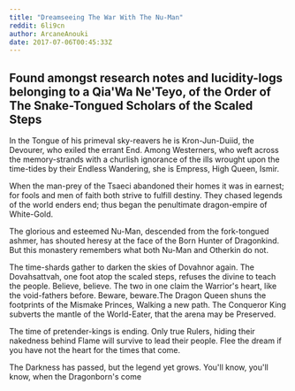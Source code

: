 ```yaml
---
title: "Dreamseeing The War With The Nu-Man"
reddit: 6li9cn
author: ArcaneAnouki
date: 2017-07-06T00:45:33Z
---
```


Found amongst research notes and lucidity-logs belonging to a Qia'Wa Ne'Teyo, of the Order of The Snake-Tongued Scholars of the Scaled Steps
----------------------------------------------------------------------------------

In the Tongue of his primeval sky-reavers he is Kron-Jun-Duiid, the Devourer, who exiled the errant End. Among Westerners, who weft across the memory-strands with a churlish ignorance of the ills wrought upon the time-tides by their Endless Wandering, she is Empress, High Queen, Ismir. 

When the man-prey of the Tsaeci abandoned their homes it was in earnest; for fools and men of faith both strive to fulfill destiny. They chased legends of the world enders end; thus began the penultimate dragon-empire of White-Gold. 

The glorious and esteemed Nu-Man, descended from the fork-tongued ashmer, has shouted heresy at the face of the Born Hunter of Dragonkind. But this monastery remembers what both Nu-Man and Otherkin do not.

The time-shards gather to darken the skies of Dovahnor again. The Dovahsattvah, one foot atop the scaled steps, refuses the divine to teach the people. Believe, believe. The two in one claim the Warrior's heart, like the void-fathers before. Beware, beware.The Dragon Queen shuns the footprints of the Mismake Princes, Walking a new path. The Conqueror King subverts the mantle of the World-Eater, that the arena may be Preserved. 

The time of pretender-kings is ending. Only true Rulers, hiding their nakedness behind Flame will survive to lead their people. Flee the dream if you have not the heart for the times that come. 

The Darkness has passed, but the legend yet grows. You'll know, you'll know, when the Dragonborn's come
